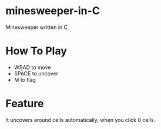 # minesweeper-in-C
Minesweeper written in C

# How To Play
* WSAD to move
* SPACE to uncover
* M to flag

# Feature
It uncovers around cells automatically, when you click 0 cells.
